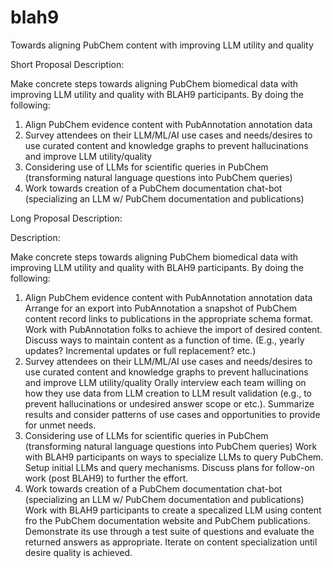 # blah9
Towards aligning PubChem content with improving LLM utility and quality

Short Proposal Description:

Make concrete steps towards aligning PubChem biomedical data with improving LLM utility and quality with BLAH9 participants.  By doing the following: 
1. Align PubChem evidence content with PubAnnotation annotation data
2. Survey attendees on their LLM/ML/AI use cases and needs/desires to use curated content and knowledge graphs to prevent hallucinations and improve LLM utility/quality
3. Considering use of LLMs for scientific queries in PubChem  (transforming natural language questions into PubChem queries)
4. Work towards creation of a PubChem documentation chat-bot (specializing an LLM w/ PubChem documentation and publications)


Long Proposal Description:

Description:

Make concrete steps towards aligning PubChem biomedical data with improving LLM utility and quality with BLAH9 participants.  By doing the following: 
1. Align PubChem evidence content with PubAnnotation annotation data
   Arrange for an export into PubAnnotation a snapshot of PubChem content record links to publications in the appropriate schema format.  Work with PubAnnotation folks to achieve the import of desired content.  Discuss ways to maintain content as a function of time.  (E.g., yearly updates?  Incremental updates or full replacement?  etc.)
2. Survey attendees on their LLM/ML/AI use cases and needs/desires to use curated content and knowledge graphs to prevent hallucinations and improve LLM utility/quality
   Orally interview each team willing on how they use data from LLM creation to LLM result validation (e.g., to prevent hallucinations or undesired answer scope or etc.).  Summarize results and consider patterns of use cases and opportunities to provide for unmet needs.
3. Considering use of LLMs for scientific queries in PubChem  (transforming natural language questions into PubChem queries)
    Work with BLAH9 participants on ways to specialize LLMs to query PubChem.  Setup initial LLMs and query mechanisms.  Discuss plans for follow-on work (post BLAH9) to further the effort.
4. Work towards creation of a PubChem documentation chat-bot (specializing an LLM w/ PubChem documentation and publications)
    Work with BLAH9 participants to create a specalized LLM using content fro the PubChem documentation website and PubChem publications.  Demonstrate its use through a test suite of questions and evaluate the returned answers as appropriate.  Iterate on content specialization until desire quality is achieved.
